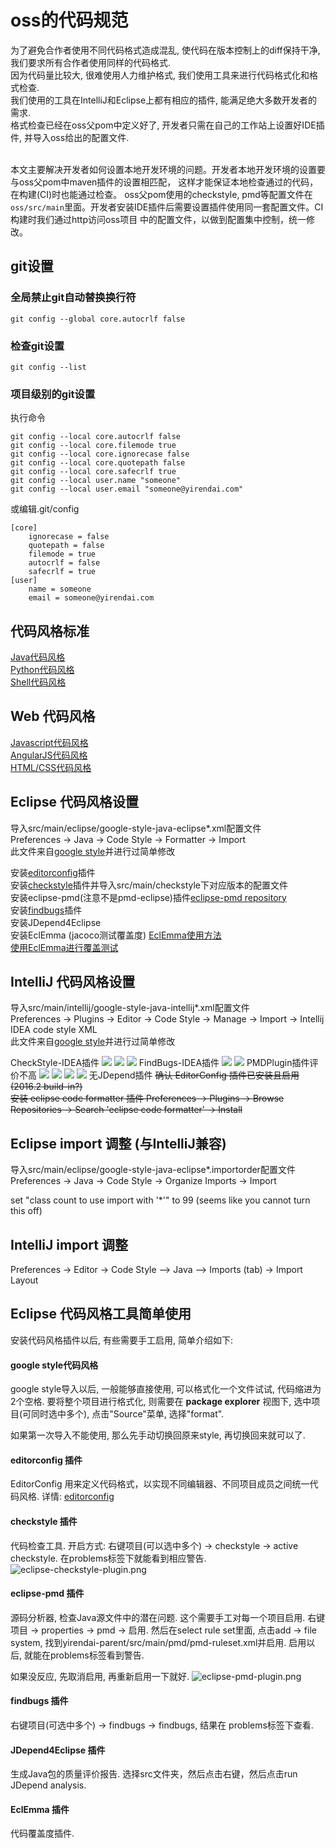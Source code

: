 # oss的代码规范

为了避免合作者使用不同代码格式造成混乱, 使代码在版本控制上的diff保持干净, 我们要求所有合作者使用同样的代码格式.  
因为代码量比较大, 很难使用人力维护格式, 我们使用工具来进行代码格式化和格式检查.  
我们使用的工具在IntelliJ和Eclipse上都有相应的插件, 能满足绝大多数开发者的需求.  
格式检查已经在oss父pom中定义好了,  开发者只需在自己的工作站上设置好IDE插件, 并导入oss给出的配置文件.  
<br/>

本文主要解决开发者如何设置本地开发环境的问题。开发者本地开发环境的设置要与oss父pom中maven插件的设置相匹配，
这样才能保证本地检查通过的代码，在构建(CI)时也能通过检查。 oss父pom使用的checkstyle, pmd等配置文件在
`oss/src/main`里面。开发者安装IDE插件后需要设置插件使用同一套配置文件。CI构建时我们通过http访问oss项目
中的配置文件，以做到配置集中控制，统一修改。

## git设置  

### 全局禁止git自动替换换行符  

    git config --global core.autocrlf false

### 检查git设置

    git config --list

### 项目级别的git设置  

执行命令  


    git config --local core.autocrlf false
    git config --local core.filemode true
    git config --local core.ignorecase false
    git config --local core.quotepath false
    git config --local core.safecrlf true
    git config --local user.name "someone"
    git config --local user.email "someone@yirendai.com"

或编辑.git/config  

    [core]
        ignorecase = false
        quotepath = false
        filemode = true
        autocrlf = false
        safecrlf = true
    [user]
        name = someone
        email = someone@yirendai.com

## 代码风格标准  
[Java代码风格](https://google.github.io/styleguide/javaguide.html)  
[Python代码风格](https://google.github.io/styleguide/pyguide.html)  
[Shell代码风格](https://google.github.io/styleguide/shell.xml)  

## Web 代码风格  
[Javascript代码风格](https://google.github.io/styleguide/javascriptguide.xml)  
[AngularJS代码风格](https://google.github.io/styleguide/angularjs-google-style.html)  
[HTML/CSS代码风格](https://google.github.io/styleguide/htmlcssguide.xml)  

## Eclipse 代码风格设置  
导入src/main/eclipse/google-style-java-eclipse*.xml配置文件  
Preferences -> Java -> Code Style -> Formatter -> Import  
此文件来自[google style](https://raw.githubusercontent.com/google/styleguide/gh-pages/eclipse-java-google-style.xml)并进行过简单修改  

安装[editorconfig](https://github.com/ncjones/editorconfig-eclipse#readme)插件  
安装[checkstyle](https://sourceforge.net/projects/eclipse-cs/)插件并导入src/main/checkstyle下对应版本的配置文件  
安装eclipse-pmd(注意不是pmd-eclipse)插件[eclipse-pmd repository](http://acanda.github.io/eclipse-pmd/)  
安装[findbugs](https://github.com/findbugsproject/findbugs/releases)插件  
安装JDepend4Eclipse  
安装EclEmma (jacoco测试覆盖度) [EclEmma使用方法](http://www.eclemma.org/)  
[使用EclEmma进行覆盖测试](http://www.ibm.com/developerworks/cn/java/j-lo-eclemma/index.html)  

## IntelliJ 代码风格设置  
导入src/main/intellij/google-style-java-intellij*.xml配置文件  
Preferences -> Plugins -> Editor -> Code Style -> Manage -> Import -> Intellij IDEA code style XML  
此文件来自[google style](https://raw.githubusercontent.com/google/styleguide/gh-pages/intellij-java-google-style.xml)并进行过简单修改  

CheckStyle-IDEA插件
![](images/intellij_checkstyle_install.png)
![](images/intellij_checkstyle_settings.png)
![](images/intellij_checkstyle_view.png)
FindBugs-IDEA插件
![](images/intellij_findbugs_install.png)
![](images/intellij_findbugs_view.png)
PMDPlugin插件评价不高
![](images/intellij_pmd_install.png)
![](images/intellij_pmd_ruleset_settings.png)
![](images/intellij_pmd_options_settings.png)
![](images/intellij_pmd_run.png)
无JDepend插件
~~确认 EditorConfig 插件已安装且启用 (2016.2 build-in?)~~  
~~安装 eclipse code formatter 插件  Preferences -> Plugins -> Browse Repositories -> Search 'eclipse code formatter' -> Install~~  

## Eclipse import 调整 (与IntelliJ兼容)  
导入src/main/eclipse/google-style-java-eclipse*.importorder配置文件  
Preferences -> Java -> Code Style -> Organize Imports -> Import  

set "class count to use import with '*'" to 99 (seems like you cannot turn this off)  

## IntelliJ import 调整  
Preferences -> Editor -> Code Style --> Java --> Imports (tab) -> Import Layout  

## Eclipse 代码风格工具简单使用
安装代码风格插件以后, 有些需要手工启用, 简单介绍如下:
#### google style代码风格
google style导入以后, 一般能够直接使用, 可以格式化一个文件试试, 代码缩进为2个空格. 要将整个项目进行格式化, 则需要在 **package explorer** 视图下, 选中项目(可同时选中多个), 点击"Source"菜单, 选择"format".    

如果第一次导入不能使用, 那么先手动切换回原来style, 再切换回来就可以了.

#### editorconfig 插件
EditorConfig 用来定义代码格式，以实现不同编辑器、不同项目成员之间统一代码风格. 详情: [editorconfig](https://github.com/ncjones/editorconfig-eclipse#readme)

#### checkstyle 插件
代码检查工具. 开启方式: 右键项目(可以选中多个) -> checkstyle -> active checkstyle. 在problems标签下就能看到相应警告.
![eclipse-checkstyle-plugin.png](images/eclipse-checkstyle-plugin.png)

#### eclipse-pmd 插件
源码分析器, 检查Java源文件中的潜在问题. 这个需要手工对每一个项目启用. 右键项目 -> properties -> pmd -> 启用. 然后在select rule set里面, 点击add -> file system, 找到yirendai-parent/src/main/pmd/pmd-ruleset.xml并启用. 启用以后, 就能在problems标签看到警告.

如果没反应, 先取消启用, 再重新启用一下就好.
![eclipse-pmd-plugin.png](images/eclipse-pmd-plugin.png)

#### findbugs 插件
右键项目(可选中多个) -> findbugs -> findbugs, 结果在 problems标签下查看.

#### JDepend4Eclipse 插件
生成Java包的质量评价报告. 选择src文件夹，然后点击右键，然后点击run JDepend analysis.

#### EclEmma 插件
代码覆盖度插件.
